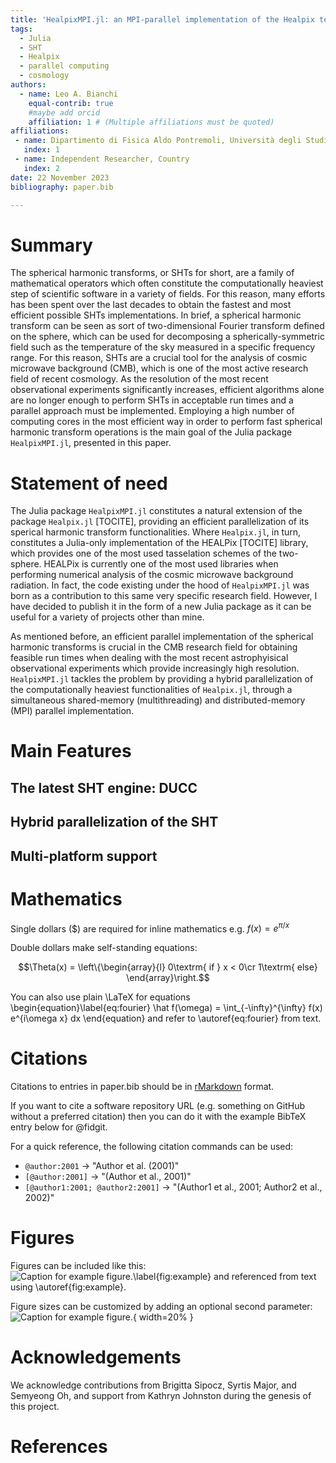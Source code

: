 ```yaml
---
title: 'HealpixMPI.jl: an MPI-parallel implementation of the Healpix tessellation scheme in Julia'
tags:
  - Julia
  - SHT
  - Healpix
  - parallel computing
  - cosmology
authors:
  - name: Leo A. Bianchi
    equal-contrib: true
    #maybe add orcid
    affiliation: 1 # (Multiple affiliations must be quoted)
affiliations:
 - name: Dipartimento di Fisica Aldo Pontremoli, Università degli Studi di Milano, Milan, Italy
   index: 1
 - name: Independent Researcher, Country
   index: 2
date: 22 November 2023
bibliography: paper.bib

---
```


# Summary

The spherical harmonic transforms, or SHTs for short, are a family of mathematical operators 
which often constitute the computationally heaviest step of scientific software in a variety of fields.
For this reason, many efforts has been spent over the last decades to obtain the fastest and most efficient 
possible SHTs implementations.
In brief, a spherical harmonic transform can be seen as sort of two-dimensional Fourier transform defined on
the sphere, which can be used for decomposing a spherically-symmetric field such as the temperature
of the sky measured in a specific frequency range.
For this reason, SHTs are a crucial tool for the analysis of cosmic microwave background (CMB), which is one 
of the most active research field of recent cosmology. 
As the resolution of the most recent observational experiments significantly increases, efficient 
algorithms alone are no longer enough to perform SHTs in acceptable run times and a parallel approach must be implemented.
Employing a high number of computing cores in the most efficient way in order to perform fast spherical harmonic transform
operations is the main goal of the Julia package `HealpixMPI.jl`, presented in this paper.


# Statement of need

The Julia package `HealpixMPI.jl` constitutes a natural extension of the package 
`Healpix.jl` [TOCITE], providing an efficient parallelization of its sperical harmonic
transform functionalities.
Where `Healpix.jl`, in turn, constitutes a Julia-only implementation of the HEALPix [TOCITE]
library, which provides one of the most used tasselation schemes of the two-sphere. 
HEALPix is currently one of the most used libraries when performing numerical analysis of 
the cosmic microwave background radiation.
In fact, the code existing under the hood of `HealpixMPI.jl` was born as a contribution to this 
same very specific research field. However, I have decided to publish it in the form 
of a new Julia package as it can be useful for a variety of projects other than mine.

As mentioned before, an efficient parallel implementation of the spherical harmonic 
transforms is crucial in the CMB research field for obtaining feasible run times 
when dealing with the most recent astrophyisical observational experiments which 
provide increasingly high resolution.
`HealpixMPI.jl` tackles the problem by providing a hybrid parallelization of the 
computationally heaviest functionalities of `Healpix.jl`, through a simultaneous 
shared-memory (multithreading) and distributed-memory (MPI) parallel implementation.

# Main Features

## The latest SHT engine: DUCC

## Hybrid parallelization of the SHT

## Multi-platform support


# Mathematics

Single dollars ($) are required for inline mathematics e.g. $f(x) = e^{\pi/x}$

Double dollars make self-standing equations:

$$\Theta(x) = \left\{\begin{array}{l}
0\textrm{ if } x < 0\cr
1\textrm{ else}
\end{array}\right.$$

You can also use plain \LaTeX for equations
\begin{equation}\label{eq:fourier}
\hat f(\omega) = \int_{-\infty}^{\infty} f(x) e^{i\omega x} dx
\end{equation}
and refer to \autoref{eq:fourier} from text.

# Citations

Citations to entries in paper.bib should be in
[rMarkdown](http://rmarkdown.rstudio.com/authoring_bibliographies_and_citations.html)
format.

If you want to cite a software repository URL (e.g. something on GitHub without a preferred
citation) then you can do it with the example BibTeX entry below for @fidgit.

For a quick reference, the following citation commands can be used:
- `@author:2001`  ->  "Author et al. (2001)"
- `[@author:2001]` -> "(Author et al., 2001)"
- `[@author1:2001; @author2:2001]` -> "(Author1 et al., 2001; Author2 et al., 2002)"

# Figures

Figures can be included like this:
![Caption for example figure.\label{fig:example}](figure.png)
and referenced from text using \autoref{fig:example}.

Figure sizes can be customized by adding an optional second parameter:
![Caption for example figure.](figure.png){ width=20% }

# Acknowledgements

We acknowledge contributions from Brigitta Sipocz, Syrtis Major, and Semyeong
Oh, and support from Kathryn Johnston during the genesis of this project.

# References
